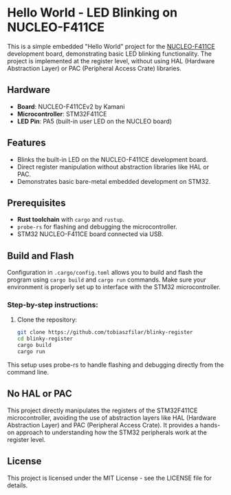 # Hello World - LED Blinking on NUCLEO-F411CE

This is a simple embedded "Hello World" project for the [NUCLEO-F411CE](https://kamami.pl/zestawy-uruchomieniowe-stm32/570384-ka-nucleo-f411cev2-plytka-rozwojowa-z-mikrokontrolerem-stm32f411ce-5906623433308.html) development board, demonstrating basic LED blinking functionality. The project is implemented at the register level, without using HAL (Hardware Abstraction Layer) or PAC (Peripheral Access Crate) libraries.

## Hardware

- **Board**: NUCLEO-F411CEv2 by Kamani
- **Microcontroller**: STM32F411CE
- **LED Pin**: PA5 (built-in user LED on the NUCLEO board)

## Features

- Blinks the built-in LED on the NUCLEO-F411CE development board.
- Direct register manipulation without abstraction libraries like HAL or PAC.
- Demonstrates basic bare-metal embedded development on STM32.

## Prerequisites

- **Rust toolchain** with `cargo` and `rustup`.
- `probe-rs` for flashing and debugging the microcontroller.
- STM32 NUCLEO-F411CE board connected via USB.

## Build and Flash

Configuration in `.cargo/config.toml` allows you to build and flash the program using `cargo build` and `cargo run` commands. Make sure your environment is properly set up to interface with the STM32 microcontroller.

### Step-by-step instructions:

1. Clone the repository:

   ```bash
   git clone https://github.com/tobiaszfilar/blinky-register
   cd blinky-register
   cargo build
   cargo run
This setup uses probe-rs to handle flashing and debugging directly from the command line.

## No HAL or PAC

This project directly manipulates the registers of the STM32F411CE microcontroller, avoiding the use of abstraction layers like HAL (Hardware Abstraction Layer) and PAC (Peripheral Access Crate). It provides a hands-on approach to understanding how the STM32 peripherals work at the register level.

## License

This project is licensed under the MIT License - see the LICENSE file for details.
